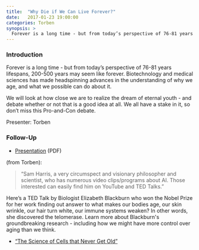 ```yaml
---
title:  "Why Die if We Can Live Forever?"
date:   2017-01-23 19:00:00
categories: Torben
synopsis: >
  Forever is a long time - but from today’s perspective of 76-81 years lifespans, 200-500 years may seem like forever. Biotechnology and medical sciences has made headspinning advances in the understanding of why we age, and what we  possible can do about it.
---
```


### Introduction

Forever is a long time - but from today’s perspective of 76-81 years lifespans, 200-500 years may seem like forever. Biotechnology and medical sciences has made headspinning advances in the understanding of why we age, and what we  possible can do about it.

We will look at how close we are to realize the dream of eternal youth - and debate whether or not that is a good idea at all. We all have a stake in it, so don’t miss this Pro-and-Con debate.

Presenter: Torben

### Follow-Up

* [Presentation](/assets/present/2017/why-die.pdf) (PDF) 

(from Torben): 

> “Sam Harris, a very circumspect and visionary philosopher and scientist, who has numerous video clips/programs about AI. Those interested can easily find him on YouTube and TED Talks.”

Here’s a TED Talk by Biologist Elizabeth Blackburn who won the Nobel Prize for her work finding out answer to what makes our bodies age, our skin wrinkle, our hair turn white, our immune systems weaken? In other words, she discovered the telomerase. Learn more about Blackburn's groundbreaking research - including how we might have more control over aging than we think.

* [“The Science of Cells that Never Get Old”](https://www.ted.com/talks/elizabeth_blackburn_the_science_of_cells_that_never_get_old)

